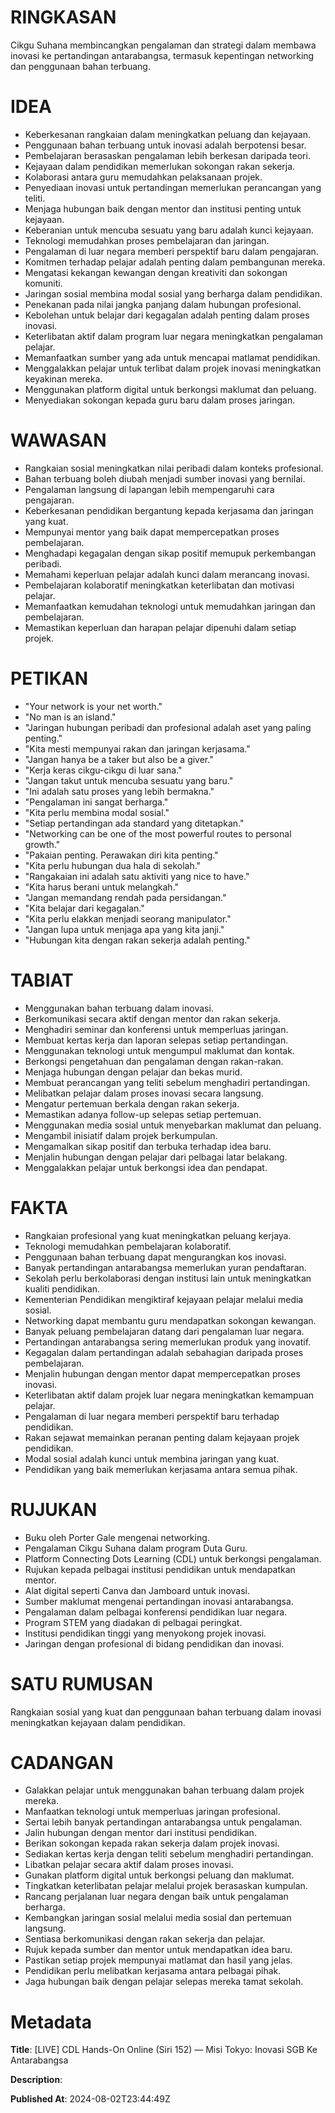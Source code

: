 # RINGKASAN
Cikgu Suhana membincangkan pengalaman dan strategi dalam membawa inovasi ke pertandingan antarabangsa, termasuk kepentingan networking dan penggunaan bahan terbuang.

# IDEA
- Keberkesanan rangkaian dalam meningkatkan peluang dan kejayaan.
- Penggunaan bahan terbuang untuk inovasi adalah berpotensi besar.
- Pembelajaran berasaskan pengalaman lebih berkesan daripada teori.
- Kejayaan dalam pendidikan memerlukan sokongan rakan sekerja.
- Kolaborasi antara guru memudahkan pelaksanaan projek.
- Penyediaan inovasi untuk pertandingan memerlukan perancangan yang teliti.
- Menjaga hubungan baik dengan mentor dan institusi penting untuk kejayaan.
- Keberanian untuk mencuba sesuatu yang baru adalah kunci kejayaan.
- Teknologi memudahkan proses pembelajaran dan jaringan.
- Pengalaman di luar negara memberi perspektif baru dalam pengajaran.
- Komitmen terhadap pelajar adalah penting dalam pembangunan mereka.
- Mengatasi kekangan kewangan dengan kreativiti dan sokongan komuniti.
- Jaringan sosial membina modal sosial yang berharga dalam pendidikan.
- Penekanan pada nilai jangka panjang dalam hubungan profesional.
- Kebolehan untuk belajar dari kegagalan adalah penting dalam proses inovasi.
- Keterlibatan aktif dalam program luar negara meningkatkan pengalaman pelajar.
- Memanfaatkan sumber yang ada untuk mencapai matlamat pendidikan.
- Menggalakkan pelajar untuk terlibat dalam projek inovasi meningkatkan keyakinan mereka.
- Menggunakan platform digital untuk berkongsi maklumat dan peluang.
- Menyediakan sokongan kepada guru baru dalam proses jaringan.

# WAWASAN
- Rangkaian sosial meningkatkan nilai peribadi dalam konteks profesional.
- Bahan terbuang boleh diubah menjadi sumber inovasi yang bernilai.
- Pengalaman langsung di lapangan lebih mempengaruhi cara pengajaran.
- Keberkesanan pendidikan bergantung kepada kerjasama dan jaringan yang kuat.
- Mempunyai mentor yang baik dapat mempercepatkan proses pembelajaran.
- Menghadapi kegagalan dengan sikap positif memupuk perkembangan peribadi.
- Memahami keperluan pelajar adalah kunci dalam merancang inovasi.
- Pembelajaran kolaboratif meningkatkan keterlibatan dan motivasi pelajar.
- Memanfaatkan kemudahan teknologi untuk memudahkan jaringan dan pembelajaran.
- Memastikan keperluan dan harapan pelajar dipenuhi dalam setiap projek.

# PETIKAN
- "Your network is your net worth."
- "No man is an island."
- "Jaringan hubungan peribadi dan profesional adalah aset yang paling penting."
- "Kita mesti mempunyai rakan dan jaringan kerjasama."
- "Jangan hanya be a taker but also be a giver."
- "Kerja keras cikgu-cikgu di luar sana."
- "Jangan takut untuk mencuba sesuatu yang baru."
- "Ini adalah satu proses yang lebih bermakna."
- "Pengalaman ini sangat berharga."
- "Kita perlu membina modal sosial."
- "Setiap pertandingan ada standard yang ditetapkan."
- "Networking can be one of the most powerful routes to personal growth."
- "Pakaian penting. Perawakan diri kita penting."
- "Kita perlu hubungan dua hala di sekolah."
- "Rangakaian ini adalah satu aktiviti yang nice to have."
- "Kita harus berani untuk melangkah."
- "Jangan memandang rendah pada persidangan."
- "Kita belajar dari kegagalan."
- "Kita perlu elakkan menjadi seorang manipulator."
- "Jangan lupa untuk menjaga apa yang kita janji."
- "Hubungan kita dengan rakan sekerja adalah penting."

# TABIAT
- Menggunakan bahan terbuang dalam inovasi.
- Berkomunikasi secara aktif dengan mentor dan rakan sekerja.
- Menghadiri seminar dan konferensi untuk memperluas jaringan.
- Membuat kertas kerja dan laporan selepas setiap pertandingan.
- Menggunakan teknologi untuk mengumpul maklumat dan kontak.
- Berkongsi pengetahuan dan pengalaman dengan rakan-rakan.
- Menjaga hubungan dengan pelajar dan bekas murid.
- Membuat perancangan yang teliti sebelum menghadiri pertandingan.
- Melibatkan pelajar dalam proses inovasi secara langsung.
- Mengatur pertemuan berkala dengan rakan sekerja.
- Memastikan adanya follow-up selepas setiap pertemuan.
- Menggunakan media sosial untuk menyebarkan maklumat dan peluang.
- Mengambil inisiatif dalam projek berkumpulan.
- Mengamalkan sikap positif dan terbuka terhadap idea baru.
- Menjalin hubungan dengan pelajar dari pelbagai latar belakang.
- Menggalakkan pelajar untuk berkongsi idea dan pendapat.

# FAKTA
- Rangkaian profesional yang kuat meningkatkan peluang kerjaya.
- Teknologi memudahkan pembelajaran kolaboratif.
- Penggunaan bahan terbuang dapat mengurangkan kos inovasi.
- Banyak pertandingan antarabangsa memerlukan yuran pendaftaran.
- Sekolah perlu berkolaborasi dengan institusi lain untuk meningkatkan kualiti pendidikan.
- Kementerian Pendidikan mengiktiraf kejayaan pelajar melalui media sosial.
- Networking dapat membantu guru mendapatkan sokongan kewangan.
- Banyak peluang pembelajaran datang dari pengalaman luar negara.
- Pertandingan antarabangsa sering memerlukan produk yang inovatif.
- Kegagalan dalam pertandingan adalah sebahagian daripada proses pembelajaran.
- Menjalin hubungan dengan mentor dapat mempercepatkan proses inovasi.
- Keterlibatan aktif dalam projek luar negara meningkatkan kemampuan pelajar.
- Pengalaman di luar negara memberi perspektif baru terhadap pendidikan.
- Rakan sejawat memainkan peranan penting dalam kejayaan projek pendidikan.
- Modal sosial adalah kunci untuk membina jaringan yang kuat.
- Pendidikan yang baik memerlukan kerjasama antara semua pihak.

# RUJUKAN
- Buku oleh Porter Gale mengenai networking.
- Pengalaman Cikgu Suhana dalam program Duta Guru.
- Platform Connecting Dots Learning (CDL) untuk berkongsi pengalaman.
- Rujukan kepada pelbagai institusi pendidikan untuk mendapatkan mentor.
- Alat digital seperti Canva dan Jamboard untuk inovasi.
- Sumber maklumat mengenai pertandingan inovasi antarabangsa.
- Pengalaman dalam pelbagai konferensi pendidikan luar negara.
- Program STEM yang diadakan di pelbagai peringkat.
- Institusi pendidikan tinggi yang menyokong projek inovasi.
- Jaringan dengan profesional di bidang pendidikan dan inovasi.

# SATU RUMUSAN
Rangkaian sosial yang kuat dan penggunaan bahan terbuang dalam inovasi meningkatkan kejayaan dalam pendidikan.

# CADANGAN
- Galakkan pelajar untuk menggunakan bahan terbuang dalam projek mereka.
- Manfaatkan teknologi untuk memperluas jaringan profesional.
- Sertai lebih banyak pertandingan antarabangsa untuk pengalaman.
- Jalin hubungan dengan mentor dari institusi pendidikan.
- Berikan sokongan kepada rakan sekerja dalam projek inovasi.
- Sediakan kertas kerja dengan teliti sebelum menghadiri pertandingan.
- Libatkan pelajar secara aktif dalam proses inovasi.
- Gunakan platform digital untuk berkongsi peluang dan maklumat.
- Tingkatkan keterlibatan pelajar melalui projek berasaskan kumpulan.
- Rancang perjalanan luar negara dengan baik untuk pengalaman berharga.
- Kembangkan jaringan sosial melalui media sosial dan pertemuan langsung.
- Sentiasa berkomunikasi dengan rakan sekerja dan pelajar.
- Rujuk kepada sumber dan mentor untuk mendapatkan idea baru.
- Pastikan setiap projek mempunyai matlamat dan hasil yang jelas.
- Pendidikan perlu melibatkan kerjasama antara pelbagai pihak.
- Jaga hubungan baik dengan pelajar selepas mereka tamat sekolah.

# Metadata
**Title**: [LIVE] CDL Hands-On Online (Siri 152) — Misi Tokyo: Inovasi SGB Ke Antarabangsa

**Description**: 

**Published At**: 2024-08-02T23:44:49Z